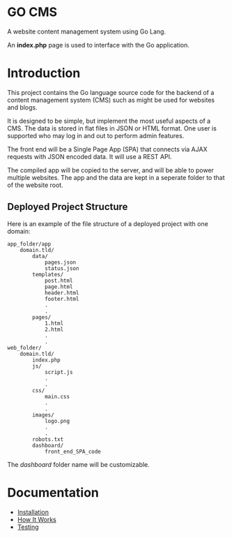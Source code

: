 # GO CMS

A website content management system using Go Lang.

An **index.php** page is used to interface with the Go application.

# Introduction

This project contains the Go language source code for the backend of a content management system (CMS) such as might be used for websites and blogs.

It is designed to be simple, but implement the most useful aspects of a CMS. The data is stored in flat files in JSON or HTML format. One user is supported who may log in and out to perform admin features.

The front end will be a Single Page App (SPA) that connects via AJAX requests with JSON encoded data. It will use a REST API.

The compiled app will be copied to the server, and will be able to power multiple websites. The app and the data are kept in a seperate folder to that of the website root.

## Deployed Project Structure

Here is an example of the file structure of a deployed project with one domain:

    app_folder/app
        domain.tld/
            data/
                pages.json
                status.json
            templates/
                post.html
                page.html
                header.html
                footer.html
                .
                .
            pages/
                1.html
                2.html
                .
                .
    web_folder/
        domain.tld/
            index.php
            js/
                script.js
                .
                .
            css/
                main.css
                .
                .
            images/
                logo.png
                .
                .
            robots.txt
            dashboard/
                front_end_SPA_code

The *dashboard* folder name will be customizable.

# Documentation

* [Installation](docs/Installation.md)
* [How It Works](docs/HowItWorks.md)
* [Testing](docs/Testing.md)
